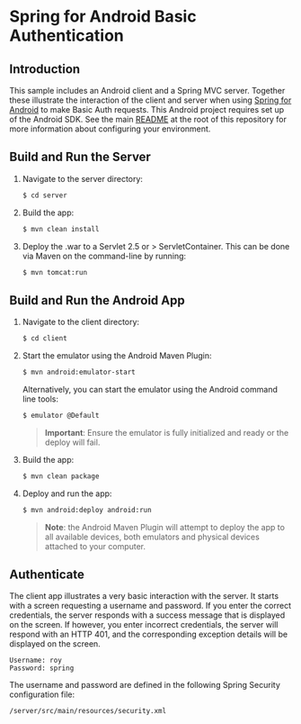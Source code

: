 # Spring for Android Basic Authentication

## Introduction

This sample includes an Android client and a Spring MVC server. Together these illustrate the interaction of the client and server when using [Spring for Android](https://projects.spring.io/spring-android/) to make Basic Auth requests. This Android project requires set up of the Android SDK. See the main [README](../README.md) at the root of this repository for more information about configuring your environment.


## Build and Run the Server

1. Navigate to the server directory:

    ```sh
    $ cd server
    ```

2. Build the app:

    ```sh
    $ mvn clean install
    ```

3. Deploy the .war to a Servlet 2.5 or > ServletContainer. This can be done via Maven on the command-line by running:

    ```sh
    $ mvn tomcat:run
    ```


## Build and Run the Android App

1. Navigate to the client directory:

    ```sh
    $ cd client
    ```

2. Start the emulator using the Android Maven Plugin:

    ```sh
    $ mvn android:emulator-start
    ```

    Alternatively, you can start the emulator using the Android command line tools:

    ```sh
    $ emulator @Default
    ```

    > **Important**: Ensure the emulator is fully initialized and ready or the deploy will fail.

3. Build the app:

    ```sh
    $ mvn clean package
    ```

4. Deploy and run the app:

    ```sh
    $ mvn android:deploy android:run
    ```

    > **Note**: the Android Maven Plugin will attempt to deploy the app to all available devices, both emulators and physical devices attached to your computer.
    

## Authenticate

The client app illustrates a very basic interaction with the server. It starts with a screen requesting a username and password. If you enter the correct credentials, the server responds with a success message that is displayed on the screen. If however, you enter incorrect credentials, the server will respond with an HTTP 401, and the corresponding exception details will be displayed on the screen.

    Username: roy   
    Password: spring
    
The username and password are defined in the following Spring Security configuration file:

```sh
/server/src/main/resources/security.xml
```
    